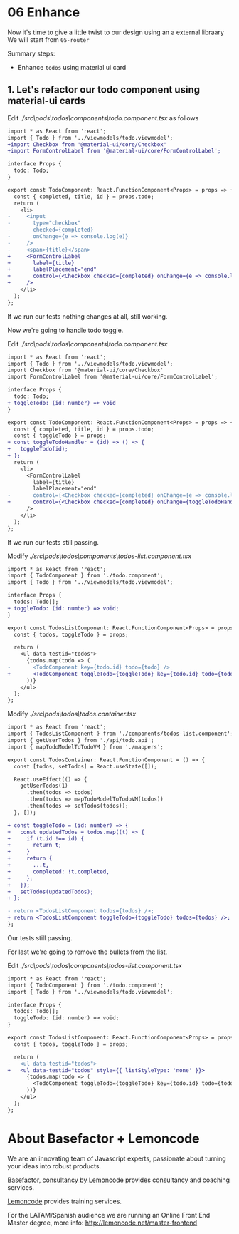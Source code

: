 # 06 Enhance

Now it's time to give a little twist to our design using an a external libraary
We will start from `05-router`

Summary steps:

- Enhance `todos` using material ui card

## 1. Let's refactor our **todo** component using material-ui cards

Edit _./src\pods\todos\components\todo.component.tsx_ as follows

```diff
import * as React from 'react';
import { Todo } from '../viewmodels/todo.viewmodel';
+import Checkbox from '@material-ui/core/Checkbox'
+import FormControlLabel from '@material-ui/core/FormControlLabel';

interface Props {
  todo: Todo;
}

export const TodoComponent: React.FunctionComponent<Props> = props => {
  const { completed, title, id } = props.todo;
  return (
    <li>
-     <input
-       type="checkbox"
-       checked={completed}
-       onChange={e => console.log(e)}
-     />
-     <span>{title}</span>
+     <FormControlLabel
+       label={title}
+       labelPlacement="end"
+       control={<Checkbox checked={completed} onChange={e => console.log(e)} />}
+     />
    </li>
  );
};

```

If we run our tests nothing changes at all, still working.

Now we're going to handle todo toggle.

Edit _./src\pods\todos\components\todo.component.tsx_

```diff
import * as React from 'react';
import { Todo } from '../viewmodels/todo.viewmodel';
import Checkbox from '@material-ui/core/Checkbox'
import FormControlLabel from '@material-ui/core/FormControlLabel';

interface Props {
  todo: Todo;
+ toggleTodo: (id: number) => void
}

export const TodoComponent: React.FunctionComponent<Props> = props => {
  const { completed, title, id } = props.todo;
  const { toggleTodo } = props;
+ const toggleTodoHandler = (id) => () => {
+   toggleTodo(id);
+ };
  return (
    <li>
      <FormControlLabel
        label={title}
        labelPlacement="end"
-       control={<Checkbox checked={completed} onChange={e => console.log(e)} />}
+       control={<Checkbox checked={completed} onChange={toggleTodoHandler(id)} />}
      />
    </li>
  );
};

```

If we run our tests still passing.

Modify _./src\pods\todos\components\todos-list.component.tsx_

```diff
import * as React from 'react';
import { TodoComponent } from './todo.component';
import { Todo } from '../viewmodels/todo.viewmodel';

interface Props {
  todos: Todo[];
+ toggleTodo: (id: number) => void;
}

export const TodosListComponent: React.FunctionComponent<Props> = props => {
  const { todos, toggleTodo } = props;

  return (
    <ul data-testid="todos">
      {todos.map(todo => (
-       <TodoComponent key={todo.id} todo={todo} />
+       <TodoComponent toggleTodo={toggleTodo} key={todo.id} todo={todo} />
      ))}
    </ul>
  );
};

```

Modify _./src\pods\todos\todos.container.tsx_

```diff
import * as React from 'react';
import { TodosListComponent } from './components/todos-list.component';
import { getUserTodos } from './api/todo.api';
import { mapTodoModelToTodoVM } from './mappers';

export const TodosContainer: React.FunctionComponent = () => {
  const [todos, setTodos] = React.useState([]);

  React.useEffect(() => {
    getUserTodos(1)
      .then(todos => todos)
      .then(todos => mapTodoModelToTodoVM(todos))
      .then(todos => setTodos(todos));
  }, []);

+ const toggleTodo = (id: number) => {
+   const updatedTodos = todos.map((t) => {
+     if (t.id !== id) {
+       return t;
+     }
+     return {
+       ...t,
+       completed: !t.completed,
+     };
+   });
+   setTodos(updatedTodos);
+ };

- return <TodosListComponent todos={todos} />;
+ return <TodosListComponent toggleTodo={toggleTodo} todos={todos} />;
};

```

Our tests still passing.

For last we're going to remove the bullets from the list.

Edit _./src\pods\todos\components\todos-list.component.tsx_

```diff
import * as React from 'react';
import { TodoComponent } from './todo.component';
import { Todo } from '../viewmodels/todo.viewmodel';

interface Props {
  todos: Todo[];
  toggleTodo: (id: number) => void;
}

export const TodosListComponent: React.FunctionComponent<Props> = props => {
  const { todos, toggleTodo } = props;

  return (
-   <ul data-testid="todos">
+   <ul data-testid="todos" style={{ listStyleType: 'none' }}>
      {todos.map(todo => (
        <TodoComponent toggleTodo={toggleTodo} key={todo.id} todo={todo} />
      ))}
    </ul>
  );
};

```

# About Basefactor + Lemoncode

We are an innovating team of Javascript experts, passionate about turning your ideas into robust products.

[Basefactor, consultancy by Lemoncode](http://www.basefactor.com) provides consultancy and coaching services.

[Lemoncode](http://lemoncode.net/services/en/#en-home) provides training services.

For the LATAM/Spanish audience we are running an Online Front End Master degree, more info: http://lemoncode.net/master-frontend
